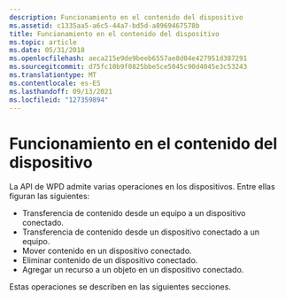 ```yaml
---
description: Funcionamiento en el contenido del dispositivo
ms.assetid: c1335aa5-a6c5-44a7-bd5d-a8969467578b
title: Funcionamiento en el contenido del dispositivo
ms.topic: article
ms.date: 05/31/2018
ms.openlocfilehash: aeca215e9de9beeb6557ae8d04e427951d387291
ms.sourcegitcommit: d75fc10b9f0825bbe5ce5045c90d4045e3c53243
ms.translationtype: MT
ms.contentlocale: es-ES
ms.lasthandoff: 09/13/2021
ms.locfileid: "127359894"
---
```

# <a name="operating-on-device-content"></a>Funcionamiento en el contenido del dispositivo

La API de WPD admite varias operaciones en los dispositivos. Entre ellas figuran las siguientes:

-   Transferencia de contenido desde un equipo a un dispositivo conectado.
-   Transferencia de contenido desde un dispositivo conectado a un equipo.
-   Mover contenido en un dispositivo conectado.
-   Eliminar contenido de un dispositivo conectado.
-   Agregar un recurso a un objeto en un dispositivo conectado.

Estas operaciones se describen en las siguientes secciones.

 

 



